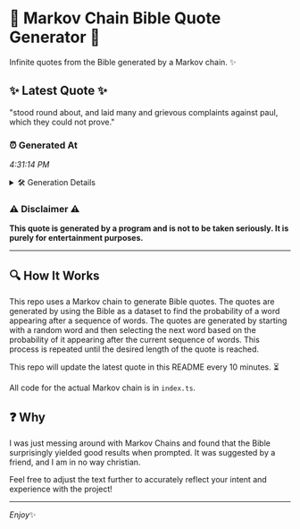 # 📖 Markov Chain Bible Quote Generator 📖

Infinite quotes from the Bible generated by a Markov chain. ✨

## ✨ Latest Quote ✨
"stood round about, and laid many and grievous complaints against paul, which they could not prove."

### ⏰ Generated At
*4:31:14 PM*

<details>
    <summary>🛠️ Generation Details</summary>
    <p>
        <strong>🌱 Seed:</strong> stood<br>
        <strong>🔄 Iterations:</strong> 15<br>
        <strong>📜 Context History:</strong><br>[ stood ]: round<br>[ stood, round ]: about,<br>[ stood, round, about, ]: and<br>[ stood, round, about,, and ]: laid<br>[ stood, round, about,, and, laid ]: many<br>[ stood, round, about,, and, laid, many ]: and<br>[ round, about,, and, laid, many, and ]: grievous<br>[ about,, and, laid, many, and, grievous ]: complaints<br>[ and, laid, many, and, grievous, complaints ]: against<br>[ laid, many, and, grievous, complaints, against ]: paul,<br>[ many, and, grievous, complaints, against, paul, ]: which<br>[ and, grievous, complaints, against, paul,, which ]: they<br>[ grievous, complaints, against, paul,, which, they ]: could<br>[ complaints, against, paul,, which, they, could ]: not<br>[ against, paul,, which, they, could, not ]: prove.<br>
    </p>
</details>

### ⚠️ Disclaimer ⚠️
**This quote is generated by a program and is not to be taken seriously. It is purely for entertainment purposes.**

---

## 🔍 How It Works

This repo uses a Markov chain to generate Bible quotes. The quotes are generated by using the Bible as a dataset to find the probability of a word appearing after a sequence of words. The quotes are generated by starting with a random word and then selecting the next word based on the probability of it appearing after the current sequence of words. This process is repeated until the desired length of the quote is reached.

This repo will update the latest quote in this README every 10 minutes. ⏳

All code for the actual Markov chain is in `index.ts`.

## ❓ Why

I was just messing around with Markov Chains and found that the Bible surprisingly yielded good results when prompted. 
It was suggested by a friend, and I am in no way christian.

Feel free to adjust the text further to accurately reflect your intent and experience with the project!

---

*Enjoy*✨
